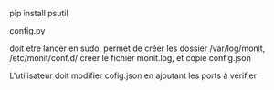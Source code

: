 pip install psutil

config.py

doit etre lancer en sudo, permet de créer les dossier /var/log/monit, /etc/monit/conf.d/
créer le fichier monit.log, et copie config.json

L'utilisateur doit modifier cofig.json en ajoutant les ports à vérifier